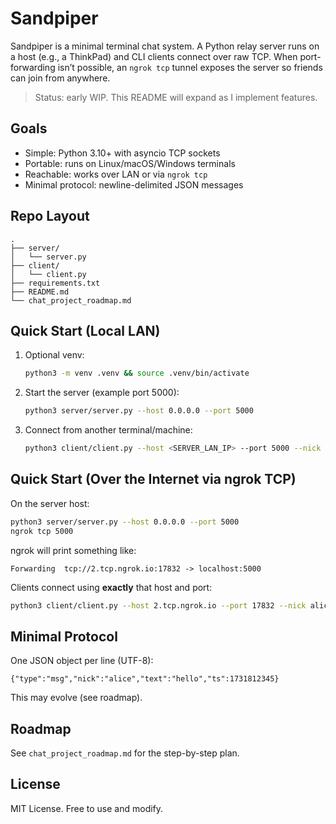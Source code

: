# Sandpiper

Sandpiper is a minimal terminal chat system. A Python relay server runs on a host (e.g., a ThinkPad) and CLI clients connect over raw TCP. When port-forwarding isn’t possible, an `ngrok tcp` tunnel exposes the server so friends can join from anywhere.

> Status: early WIP. This README will expand as I implement features.

## Goals
- Simple: Python 3.10+ with asyncio TCP sockets
- Portable: runs on Linux/macOS/Windows terminals
- Reachable: works over LAN or via `ngrok tcp`
- Minimal protocol: newline-delimited JSON messages

## Repo Layout
```
.
├── server/
│   └── server.py
├── client/
│   └── client.py
├── requirements.txt
├── README.md
└── chat_project_roadmap.md
```

## Quick Start (Local LAN)
1. Optional venv:
   ```bash
   python3 -m venv .venv && source .venv/bin/activate
   ```
2. Start the server (example port 5000):
   ```bash
   python3 server/server.py --host 0.0.0.0 --port 5000
   ```
3. Connect from another terminal/machine:
   ```bash
   python3 client/client.py --host <SERVER_LAN_IP> --port 5000 --nick alice
   ```

## Quick Start (Over the Internet via ngrok TCP)
On the server host:
```bash
python3 server/server.py --host 0.0.0.0 --port 5000
ngrok tcp 5000
```
ngrok will print something like:
```
Forwarding  tcp://2.tcp.ngrok.io:17832 -> localhost:5000
```
Clients connect using **exactly** that host and port:
```bash
python3 client/client.py --host 2.tcp.ngrok.io --port 17832 --nick alice
```

## Minimal Protocol
One JSON object per line (UTF-8):
```
{"type":"msg","nick":"alice","text":"hello","ts":1731812345}
```
This may evolve (see roadmap).

## Roadmap
See `chat_project_roadmap.md` for the step-by-step plan.

## License
MIT License. Free to use and modify.
